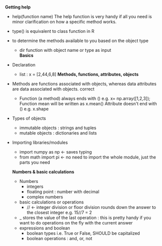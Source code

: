 
**Getting help**
- help(function name) The help function is very handy if all you need is minor clarification on how a specific method works.
- type() is equivalent to class function in R
- to determine the methods available to you based on the object type
  - dir function with object name or type as input  
**Basics**
- Declaration
  - list : x = [2,44,6,8]
**Methods, functions, attributes, objects**
- Methods are functions associated with objects, whereas data attributes are data associated with objects. correct 
  - Function (a method) always ends with () e.g. x= np.array([1,2,3]); Function mean will be written as x.mean() 
Attribute doesn't end with () e.g. x.shape
- Types of objects
  - immutable objects : strings and tuples
  - mutable objects : dictionaries and lists
- Importing libraries/modules
  - import numpy as np <- saves typing
  - from math import pi <- no need to import the whole module, just the parts you need
  
  **Numbers & basic calculations**
  - Numbers
    - integers
    - floating point : number with decimal
    - complex numbers
  - basic calculations or operations
    - // <- integer division or floor division rounds down the answer to the closest integer e.g. 15//7 = 2
  - _ stores the value of the last operation : this is pretty handy if you want to do operations on the fly with the current answer
  - expressions and boolean
    - boolean types i.e. True or False, SHOULD be capitalized
    - boolean operations : and, or, not
  
